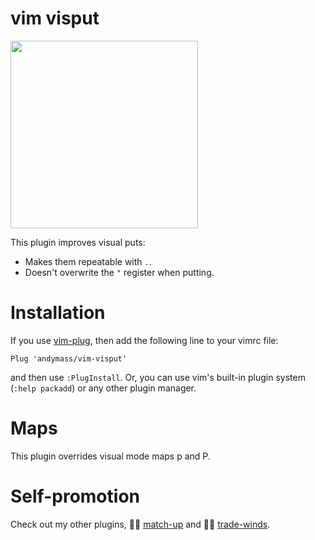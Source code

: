 # vim visput

<img src='https://user-images.githubusercontent.com/6655373/104690450-728e9580-56d2-11eb-9ee7-23a12cfa72f6.jpg' width='300px'>

This plugin improves visual puts:

- Makes them repeatable with `.`.
- Doesn't overwrite the `"` register when putting.

# Installation

If you use [vim-plug][p], then add the following line to your vimrc file:

```vim
Plug 'andymass/vim-visput'
```

and then use `:PlugInstall`.  Or, you can use vim's built-in plugin system
(`:help packadd`) or any other plugin manager.

# Maps

This plugin overrides visual mode maps p and P.

# Self-promotion

Check out my other plugins, 🤜🤛 [match-up][mu] and 💨⛵ [trade-winds][tw].

[p]: https://github.com/junegunn/vim-plug
[mu]: https://github.com/andymass/vim-matchup
[tw]: https://github.com/andymass/vim-tradewinds
